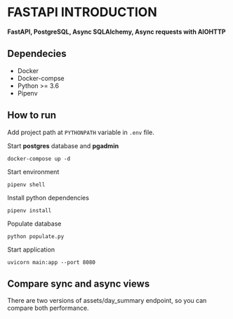# FASTAPI INTRODUCTION

**FastAPI, PostgreSQL, Async SQLAlchemy, Async requests with AIOHTTP**


## Dependecies
* Docker
* Docker-compse
* Python >= 3.6
* Pipenv

## How to run
Add project path at `PYTHONPATH` variable in `.env` file.

Start **postgres** database and **pgadmin**
```shell
docker-compose up -d
```

Start environment
```shell
pipenv shell
```

Install python dependencies
```shell
pipenv install
```

Populate database
```shell
python populate.py
```

Start application
```shell
uvicorn main:app --port 8080
```

## Compare sync and async views
There are two versions of assets/day_summary endpoint, so you can compare both performance.
